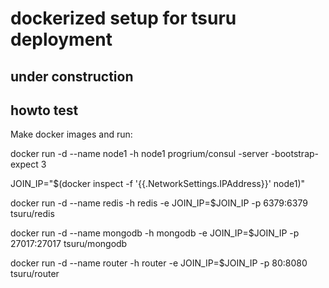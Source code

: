 # dockerized setup for tsuru deployment

## under construction

## howto test

Make docker images and run:

docker run -d --name node1 -h node1 progrium/consul -server -bootstrap-expect 3

JOIN_IP="$(docker inspect -f '{{.NetworkSettings.IPAddress}}' node1)"

docker run -d --name redis -h redis -e JOIN_IP=$JOIN_IP -p 6379:6379 tsuru/redis

docker run -d --name mongodb -h mongodb -e JOIN_IP=$JOIN_IP -p 27017:27017 tsuru/mongodb

docker run -d --name router -h router -e JOIN_IP=$JOIN_IP -p 80:8080 tsuru/router